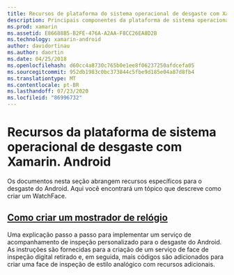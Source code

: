 ```yaml
---
title: Recursos de plataforma do sistema operacional de desgaste com Xamarin. Android
description: Principais componentes da plataforma de sistema operacional de desgaste
ms.prod: xamarin
ms.assetid: E86688B5-B2FE-476A-A2AA-F8CC26EA8D2B
ms.technology: xamarin-android
author: davidortinau
ms.author: daortin
ms.date: 04/25/2018
ms.openlocfilehash: d60cc4a8730c765b0e1ee8f06237250afdcefa05
ms.sourcegitcommit: 952db1983c0bc373844c5fbe9d185e04a87d8fb4
ms.translationtype: MT
ms.contentlocale: pt-BR
ms.lasthandoff: 07/23/2020
ms.locfileid: "86996732"
---
```

# <a name="wear-os-platform-features-with-xamarinandroid"></a>Recursos da plataforma de sistema operacional de desgaste com Xamarin. Android

Os documentos nesta seção abrangem recursos específicos para o desgaste do Android. Aqui você encontrará um tópico que descreve como criar um WatchFace.

## <a name="creating-a-watch-face"></a>[Como criar um mostrador de relógio](~/android/wear/platform/creating-a-watchface.md)

Uma explicação passo a passo para implementar um serviço de acompanhamento de inspeção personalizado para o desgaste do Android. As instruções são fornecidas para a criação de um serviço de face de inspeção digital retirado e, em seguida, mais códigos são adicionados para criar uma face de inspeção de estilo analógico com recursos adicionais.
